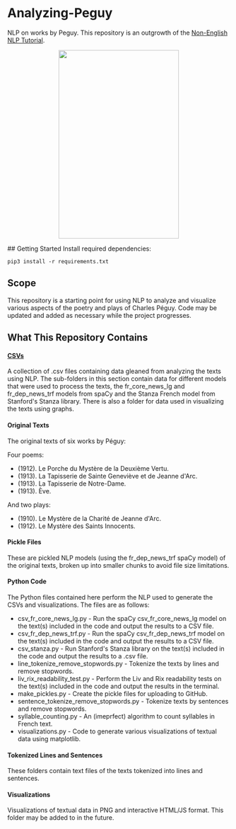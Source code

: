 # Analyzing-Peguy
NLP on works by Peguy. This repository is an outgrowth of the [Non-English NLP Tutorial](https://github.com/ian-nai/Non-English-NLP-Tutorial).
<p align="center">
<img src="https://upload.wikimedia.org/wikipedia/commons/3/32/Charles_P%C3%A9guy_by_Eug%C3%A8ne_Pirou.jpg" height="426" width="272"/>
</p>
## Getting Started
Install required dependencies:

```
pip3 install -r requirements.txt
```
## Scope
This repository is a starting point for using NLP to analyze and visualize various aspects of the poetry and plays of Charles Péguy. Code may be updated and added as necessary while the project progresses.

## What This Repository Contains
#### <span style="text-decoration: underline">CSVs</span>
A collection of .csv files containing data gleaned from analyzing the texts using NLP. The sub-folders in this section contain data for different models that were used to process the texts, the fr_core_news_lg and fr_dep_news_trf models from spaCy and the Stanza French model from Stanford's Stanza library. There is also a folder for data used in visualizing the texts using graphs.

#### Original Texts
The original texts of six works by Péguy:

Four poems:
* (1912). Le Porche du Mystère de la Deuxième Vertu.
* (1913). La Tapisserie de Sainte Geneviève et de Jeanne d'Arc.
* (1913). La Tapisserie de Notre-Dame.
* (1913). Ève.

And two plays:
* (1910). Le Mystère de la Charité de Jeanne d'Arc.
* (1912). Le Mystère des Saints Innocents.

#### Pickle Files
These are pickled NLP models (using the fr_dep_news_trf spaCy model) of the original texts, broken up into smaller chunks to avoid file size limitations.

#### Python Code
The Python files contained here perform the NLP used to generate the CSVs and visualizations. The files are as follows:
* csv_fr_core_news_lg.py - Run the spaCy csv_fr_core_news_lg model on the text(s) included in the code and output the results to a CSV file.
* csv_fr_dep_news_trf.py - Run the spaCy csv_fr_dep_news_trf model on the text(s) included in the code and output the results to a CSV file.
* csv_stanza.py - Run Stanford's Stanza library on the text(s) included in the code and output the results to a .csv file.
* line_tokenize_remove_stopwords.py - Tokenize the texts by lines and remove stopwords.
* liv_rix_readability_test.py - Perform the Liv and Rix readability tests on the text(s) included in the code and output the results in the terminal.
* make_pickles.py - Create the pickle files for uploading to GitHub.
* sentence_tokenize_remove_stopwords.py - Tokenize texts by sentences and remove stopwords.
* syllable_counting.py - An (imeprfect) algorithm to count syllables in French text.
* visualizations.py - Code to generate various visualizations of textual data using matplotlib.

#### Tokenized Lines and Sentences
These folders contain text files of the texts tokenized into lines and sentences.

#### Visualizations
Visualizations of textual data in PNG and interactive HTML/JS format. This folder may be added to in the future.
